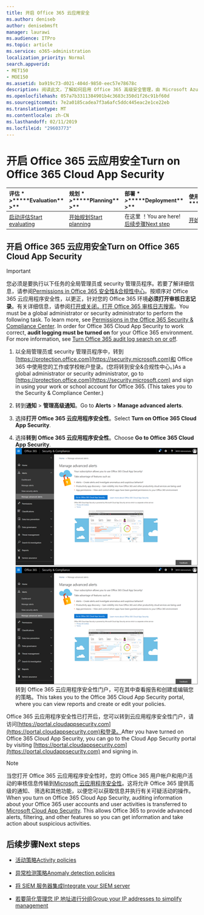 ```yaml
---
title: 开启 Office 365 云应用安全
ms.author: deniseb
author: denisebmsft
manager: laurawi
ms.audience: ITPro
ms.topic: article
ms.service: o365-administration
localization_priority: Normal
search.appverid:
- MET150
- MOE150
ms.assetid: ba919c73-d021-404d-9850-eec57e78678c
description: 阅读此文，了解如何启用 Office 365 高级安全管理，由 Microsoft Azure 中的云应用程序安全性。
ms.openlocfilehash: 057a7b3311384901b4c3683c350d1f26c91bf60d
ms.sourcegitcommit: 7e2a0185cadea7f3a6afc5ddc445eac2e1ce22eb
ms.translationtype: MT
ms.contentlocale: zh-CN
ms.lasthandoff: 02/11/2019
ms.locfileid: "29603773"
---
```

# <a name="turn-on-office-365-cloud-app-security"></a><span data-ttu-id="1140e-103">开启 Office 365 云应用安全</span><span class="sxs-lookup"><span data-stu-id="1140e-103">Turn on Office 365 Cloud App Security</span></span>
  
|<span data-ttu-id="1140e-104">评估 \* *\>*\*</span><span class="sxs-lookup"><span data-stu-id="1140e-104">\*\*\*\*Evaluation\*\* \>\*\*</span></span>|<span data-ttu-id="1140e-105">规划 \* *\>*\*</span><span class="sxs-lookup"><span data-stu-id="1140e-105">\*\*\*\*Planning\*\* \>\*\*</span></span>|<span data-ttu-id="1140e-106">部署 \* *\>*\*</span><span class="sxs-lookup"><span data-stu-id="1140e-106">\*\*\*\*Deployment\*\* \>\*\*</span></span>|<span data-ttu-id="1140e-107">使用率 \*\*\*</span><span class="sxs-lookup"><span data-stu-id="1140e-107">\*\*\*\*Utilization\*\*\*\*</span></span>|
|:-----|:-----|:-----|:-----|
|[<span data-ttu-id="1140e-108">启动评估</span><span class="sxs-lookup"><span data-stu-id="1140e-108">Start evaluating</span></span>](office-365-cas-overview.md) <br/> |[<span data-ttu-id="1140e-109">开始规划</span><span class="sxs-lookup"><span data-stu-id="1140e-109">Start planning</span></span>](get-ready-for-office-365-cas.md) <br/> |<span data-ttu-id="1140e-110">在这里 ！</span><span class="sxs-lookup"><span data-stu-id="1140e-110">You are here!</span></span>  <br/> [<span data-ttu-id="1140e-111">后续步骤</span><span class="sxs-lookup"><span data-stu-id="1140e-111">Next step</span></span>](activity-policies-and-alerts.md) <br/> |[<span data-ttu-id="1140e-112">开始利用</span><span class="sxs-lookup"><span data-stu-id="1140e-112">Start utilizing</span></span>](utilization-activities-for-ocas.md) <br/> |
  
## <a name="turn-on-office-365-cloud-app-security"></a><span data-ttu-id="1140e-113">开启 Office 365 云应用安全</span><span class="sxs-lookup"><span data-stu-id="1140e-113">Turn on Office 365 Cloud App Security</span></span>

> [!IMPORTANT]
> <span data-ttu-id="1140e-p101">您必须是要执行以下任务的全局管理员或 security 管理员程序。若要了解详细信息，请参阅[Permissions in Office 365 安全性&amp;合规性中心](permissions-in-the-security-and-compliance-center.md)。按顺序对 Office 365 云应用程序安全性，以更正，针对您的 Office 365 环境**必须打开审核日志记录**。有关详细信息，请参阅[打开或关闭，打开 Office 365 审核日志搜索](turn-audit-log-search-on-or-off.md)。</span><span class="sxs-lookup"><span data-stu-id="1140e-p101">You must be a global administrator or security administrator to perform the following task. To learn more, see [Permissions in the Office 365 Security &amp; Compliance Center](permissions-in-the-security-and-compliance-center.md). In order for Office 365 Cloud App Security to work correct, **audit logging must be turned on** for your Office 365 environment. For more information, see [Turn Office 365 audit log search on or off](turn-audit-log-search-on-or-off.md).</span></span> 
  
1. <span data-ttu-id="1140e-p102">以全局管理员或 security 管理员程序中，转到[https://protection.office.com](https://security.microsoft.com)和 Office 365 中使用您的工作或学校帐户登录。(您将转到安全&amp;合规性中心。)</span><span class="sxs-lookup"><span data-stu-id="1140e-p102">As a global administrator or security administrator, go to [https://protection.office.com](https://security.microsoft.com) and sign in using your work or school account for Office 365. (This takes you to the Security &amp; Compliance Center.)</span></span> 
    
2. <span data-ttu-id="1140e-120">转到**通知** \> **管理高级通知**。</span><span class="sxs-lookup"><span data-stu-id="1140e-120">Go to **Alerts** \> **Manage advanced alerts**.</span></span>
    
3. <span data-ttu-id="1140e-121">选择**打开 Office 365 云应用程序安全性**。</span><span class="sxs-lookup"><span data-stu-id="1140e-121">Select **Turn on Office 365 Cloud App Security**.</span></span>
    
4. <span data-ttu-id="1140e-122">选择**转到 Office 365 云应用程序安全性**。</span><span class="sxs-lookup"><span data-stu-id="1140e-122">Choose **Go to Office 365 Cloud App Security**.</span></span><br/><span data-ttu-id="1140e-123">![安全中&amp;合规性中心中，选择管理高级通知转到 Office 365 云应用程序安全性](media/958632d4-03e3-4ade-8e22-d5509db6fca7.png)</span><span class="sxs-lookup"><span data-stu-id="1140e-123">![In the Security &amp; Compliance Center, choose Manage Advanced Alerts to go to Office 365 Cloud App Security](media/958632d4-03e3-4ade-8e22-d5509db6fca7.png)</span></span><br/><span data-ttu-id="1140e-124">转到 Office 365 云应用程序安全性门户，可在其中查看报告和创建或编辑您的策略。</span><span class="sxs-lookup"><span data-stu-id="1140e-124">This takes you to the Office 365 Cloud App Security portal, where you can view reports and create or edit your policies.</span></span>

<span data-ttu-id="1140e-125">Office 365 云应用程序安全性已打开后，您可以转到云应用程序安全性门户，请访问[https://portal.cloudappsecurity.com](https://portal.cloudappsecurity.com)和登录。</span><span class="sxs-lookup"><span data-stu-id="1140e-125">After you have turned on Office 365 Cloud App Security, you can go to the Cloud App Security portal by visiting [https://portal.cloudappsecurity.com](https://portal.cloudappsecurity.com) and signing in.</span></span>
    
> [!NOTE]
> <span data-ttu-id="1140e-p103">当您打开 Office 365 云应用程序安全性时，您的 Office 365 用户帐户和用户活动的审核信息传输到[Microsoft 云应用程序安全性](https://aka.ms/whatiscas)。这将允许 Office 365 提供高级的通知、 筛选和其他功能，以便您可以获取信息并执行有关可疑活动的操作。</span><span class="sxs-lookup"><span data-stu-id="1140e-p103">When you turn on Office 365 Cloud App Security, auditing information about your Office 365 user accounts and user activities is transferred to [Microsoft Cloud App Security](https://aka.ms/whatiscas). This allows Office 365 to provide advanced alerts, filtering, and other features so you can get information and take action about suspicious activities.</span></span> 
  
## <a name="next-steps"></a><span data-ttu-id="1140e-128">后续步骤</span><span class="sxs-lookup"><span data-stu-id="1140e-128">Next steps</span></span>

- [<span data-ttu-id="1140e-129">活动策略</span><span class="sxs-lookup"><span data-stu-id="1140e-129">Activity policies</span></span>](activity-policies-and-alerts.md)
    
- [<span data-ttu-id="1140e-130">异常检测策略</span><span class="sxs-lookup"><span data-stu-id="1140e-130">Anomaly detection policies</span></span>](anomaly-detection-policies-in-ocas.md)
    
- [<span data-ttu-id="1140e-131">将 SIEM 服务器集成</span><span class="sxs-lookup"><span data-stu-id="1140e-131">Integrate your SIEM server</span></span>](integrate-your-siem-server-with-office-365-cas.md)
    
- [<span data-ttu-id="1140e-132">若要简化管理您 IP 地址进行分组</span><span class="sxs-lookup"><span data-stu-id="1140e-132">Group your IP addresses to simplify management</span></span>](group-your-ip-addresses-in-ocas.md)
    

